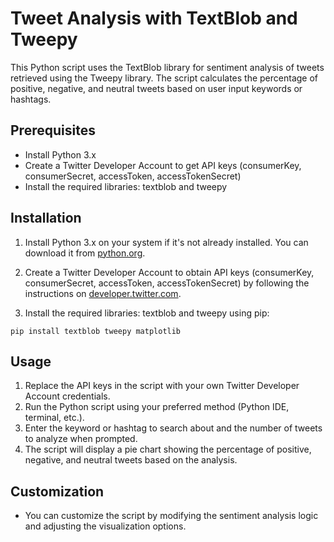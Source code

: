 # Tweet Analysis with TextBlob and Tweepy

This Python script uses the TextBlob library for sentiment analysis of tweets retrieved using the Tweepy library. The script calculates the percentage of positive, negative, and neutral tweets based on user input keywords or hashtags.

## Prerequisites

- Install Python 3.x
- Create a Twitter Developer Account to get API keys (consumerKey, consumerSecret, accessToken, accessTokenSecret)
- Install the required libraries: textblob and tweepy

## Installation

1. Install Python 3.x on your system if it's not already installed. You can download it from [python.org](https://www.python.org/downloads/).

2. Create a Twitter Developer Account to obtain API keys (consumerKey, consumerSecret, accessToken, accessTokenSecret) by following the instructions on [developer.twitter.com](https://developer.twitter.com/en/apps).

3. Install the required libraries: textblob and tweepy using pip:

```shell
pip install textblob tweepy matplotlib
```

## Usage

1. Replace the API keys in the script with your own Twitter Developer Account credentials.
2. Run the Python script using your preferred method (Python IDE, terminal, etc.).
3. Enter the keyword or hashtag to search about and the number of tweets to analyze when prompted.
4. The script will display a pie chart showing the percentage of positive, negative, and neutral tweets based on the analysis.

## Customization

- You can customize the script by modifying the sentiment analysis logic and adjusting the visualization options.
